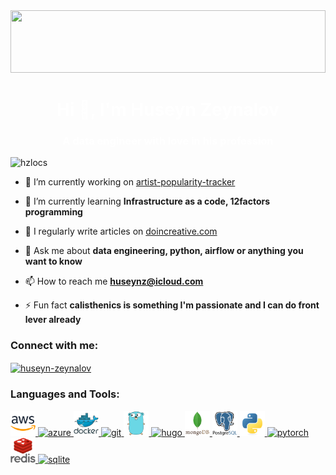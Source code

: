 <img height="100" src="https://i.giphy.com/media/v1.Y2lkPTc5MGI3NjExMzFtbnZ2ejk3cmd5NW9hdDMycHMxaGl5YTcyMW5hZGU0YW4wa3l2bCZlcD12MV9pbnRlcm5hbF9naWZfYnlfaWQmY3Q9Zw/JqmupuTVZYaQX5s094/giphy.gif" width="100%" height="10%" style="position:relative" />

<h1 align="center" style="color: white">Hi 👋, I'm Huseyn Zeynalov</h1>
<h3 align="center"style="color:white">A data engineer with love in his profession</h3>

<p align="left"> <img src="https://komarev.com/ghpvc/?username=hzlocs&label=Profile%20views&color=0e75b6&style=flat" alt="hzlocs" /> </p>

- 🔭 I’m currently working on [artist-popularity-tracker](https://github.com/hzloc/artist-popularity-tracker)

- 🌱 I’m currently learning **Infrastructure as a code, 12factors programming**

- 📝 I regularly write articles on [doincreative.com](https://doincreative.com)

- 💬 Ask me about **data engineering, python, airflow or anything you want to know**

- 📫 How to reach me **huseynz@icloud.com**

- ⚡ Fun fact **calisthenics is something I'm passionate and I can do front lever already**

<h3 align="left">Connect with me:</h3>
<p align="left">
<a href="https://linkedin.com/in/huseyn-zeynalov" target="blank"><img align="center" src="https://raw.githubusercontent.com/rahuldkjain/github-profile-readme-generator/master/src/images/icons/Social/linked-in-alt.svg" alt="huseyn-zeynalov" height="30" width="40" /></a>
</p>

<h3 align="left">Languages and Tools:</h3>
<p align="left"> <a href="https://aws.amazon.com" target="_blank" rel="noreferrer"> <img src="https://raw.githubusercontent.com/devicons/devicon/master/icons/amazonwebservices/amazonwebservices-original-wordmark.svg" alt="aws" width="40" height="40"/> </a> <a href="https://azure.microsoft.com/en-in/" target="_blank" rel="noreferrer"> <img src="https://www.vectorlogo.zone/logos/microsoft_azure/microsoft_azure-icon.svg" alt="azure" width="40" height="40"/> </a> <a href="https://www.docker.com/" target="_blank" rel="noreferrer"> <img src="https://raw.githubusercontent.com/devicons/devicon/master/icons/docker/docker-original-wordmark.svg" alt="docker" width="40" height="40"/> </a> <a href="https://git-scm.com/" target="_blank" rel="noreferrer"> <img src="https://www.vectorlogo.zone/logos/git-scm/git-scm-icon.svg" alt="git" width="40" height="40"/> </a> <a href="https://golang.org" target="_blank" rel="noreferrer"> <img src="https://raw.githubusercontent.com/devicons/devicon/master/icons/go/go-original.svg" alt="go" width="40" height="40"/> </a> <a href="https://gohugo.io/" target="_blank" rel="noreferrer"> <img src="https://api.iconify.design/logos-hugo.svg" alt="hugo" width="40" height="40"/> </a> <a href="https://www.mongodb.com/" target="_blank" rel="noreferrer"> <img src="https://raw.githubusercontent.com/devicons/devicon/master/icons/mongodb/mongodb-original-wordmark.svg" alt="mongodb" width="40" height="40"/> </a> <a href="https://www.postgresql.org" target="_blank" rel="noreferrer"> <img src="https://raw.githubusercontent.com/devicons/devicon/master/icons/postgresql/postgresql-original-wordmark.svg" alt="postgresql" width="40" height="40"/> </a> <a href="https://www.python.org" target="_blank" rel="noreferrer"> <img src="https://raw.githubusercontent.com/devicons/devicon/master/icons/python/python-original.svg" alt="python" width="40" height="40"/> </a> <a href="https://pytorch.org/" target="_blank" rel="noreferrer"> <img src="https://www.vectorlogo.zone/logos/pytorch/pytorch-icon.svg" alt="pytorch" width="40" height="40"/> </a> <a href="https://redis.io" target="_blank" rel="noreferrer"> <img src="https://raw.githubusercontent.com/devicons/devicon/master/icons/redis/redis-original-wordmark.svg" alt="redis" width="40" height="40"/> </a> <a href="https://www.sqlite.org/" target="_blank" rel="noreferrer"> <img src="https://www.vectorlogo.zone/logos/sqlite/sqlite-icon.svg" alt="sqlite" width="40" height="40"/> </a> </p>
